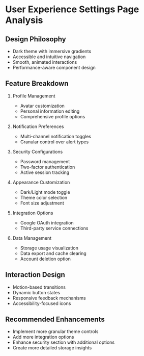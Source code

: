 # User Experience Settings Page Analysis

## Design Philosophy
- Dark theme with immersive gradients
- Accessible and intuitive navigation
- Smooth, animated interactions
- Performance-aware component design

## Feature Breakdown
1. Profile Management
   - Avatar customization
   - Personal information editing
   - Comprehensive profile options

2. Notification Preferences
   - Multi-channel notification toggles
   - Granular control over alert types

3. Security Configurations
   - Password management
   - Two-factor authentication
   - Active session tracking

4. Appearance Customization
   - Dark/Light mode toggle
   - Theme color selection
   - Font size adjustment

5. Integration Options
   - Google OAuth integration
   - Third-party service connections

6. Data Management
   - Storage usage visualization
   - Data export and cache clearing
   - Account deletion option

## Interaction Design
- Motion-based transitions
- Dynamic button states
- Responsive feedback mechanisms
- Accessibility-focused icons

## Recommended Enhancements
- Implement more granular theme controls
- Add more integration options
- Enhance security section with additional options
- Create more detailed storage insights